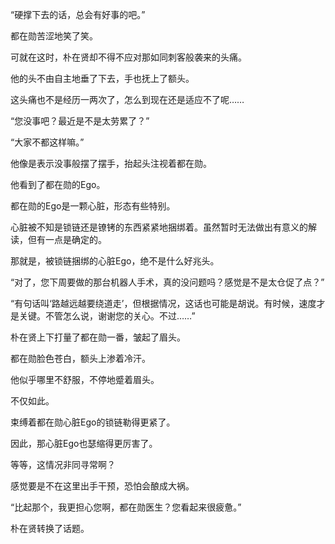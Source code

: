 “硬撑下去的话，总会有好事的吧。”

都在勋苦涩地笑了笑。

可就在这时，朴在贤却不得不应对那如同刺客般袭来的头痛。

他的头不由自主地垂了下去，手也抚上了额头。

这头痛也不是经历一两次了，怎么到现在还是适应不了呢……

“您没事吧？最近是不是太劳累了？”

“大家不都这样嘛。”

他像是表示没事般摆了摆手，抬起头注视着都在勋。

他看到了都在勋的Ego。

都在勋的Ego是一颗心脏，形态有些特别。

心脏被不知是锁链还是镣铐的东西紧紧地捆绑着。虽然暂时无法做出有意义的解读，但有一点是确定的。

那就是，被锁链捆绑的心脏Ego，绝不是什么好兆头。

“对了，您下周要做的那台机器人手术，真的没问题吗？感觉是不是太仓促了点？”

“有句话叫‘路越远越要绕道走’，但根据情况，这话也可能是胡说。有时候，速度才是关键。不管怎么说，谢谢您的关心。不过……”

朴在贤上下打量了都在勋一番，皱起了眉头。

都在勋脸色苍白，额头上渗着冷汗。

他似乎哪里不舒服，不停地蹙着眉头。

不仅如此。

束缚着都在勋心脏Ego的锁链勒得更紧了。

因此，那心脏Ego也瑟缩得更厉害了。

等等，这情况非同寻常啊？

感觉要是不在这里出手干预，恐怕会酿成大祸。

“比起那个，我更担心您啊，都在勋医生？您看起来很疲惫。”

朴在贤转换了话题。